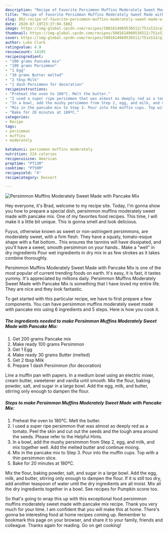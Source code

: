 ```yaml
---
description: "Recipe of Favorite Persimmon Muffins Moderately Sweet Made with Pancake Mix"
title: "Recipe of Favorite Persimmon Muffins Moderately Sweet Made with Pancake Mix"
slug: 802-recipe-of-favorite-persimmon-muffins-moderately-sweet-made-with-pancake-mix
date: 2020-07-19T23:37:04.580Z
image: https://img-global.cpcdn.com/recipes/5001614969536512/751x532cq70/persimmon-muffins-moderately-sweet-made-with-pancake-mix-recipe-main-photo.jpg
thumbnail: https://img-global.cpcdn.com/recipes/5001614969536512/751x532cq70/persimmon-muffins-moderately-sweet-made-with-pancake-mix-recipe-main-photo.jpg
cover: https://img-global.cpcdn.com/recipes/5001614969536512/751x532cq70/persimmon-muffins-moderately-sweet-made-with-pancake-mix-recipe-main-photo.jpg
author: Luke Clark
ratingvalue: 4.9
reviewcount: 14195
recipeingredient:
- "200 grams Pancake mix"
- "100 grams Persimmon"
- "1 Egg"
- "30 grams Butter melted"
- "2 tbsp Milk"
- "1 dash Persimmon for decoration"
recipeinstructions:
- "Preheat the oven to 180°C. Melt the butter."
- "I used a super ripe persimmon that was almost as deeply red as a tomato. Peel the skin and cut out the seeds and the tough area around the seeds. Please refer to the Helpful Hints."
- "In a bowl, add the mushy persimmon from Step 2, egg, and milk, and mix together well. Add the melted butter and continue mixing."
- "Mix in the pancake mix to Step 3. Pour into the muffin cups. Top with a thin persimmon slice."
- "Bake for 20 minutes at 180ºC."
categories:
- Recipe
tags:
- persimmon
- muffins
- moderately

katakunci: persimmon muffins moderately 
nutrition: 224 calories
recipecuisine: American
preptime: "PT13M"
cooktime: "PT59M"
recipeyield: "4"
recipecategory: Dessert

---
```



![Persimmon Muffins Moderately Sweet Made with Pancake Mix](https://img-global.cpcdn.com/recipes/5001614969536512/751x532cq70/persimmon-muffins-moderately-sweet-made-with-pancake-mix-recipe-main-photo.jpg)

Hey everyone, it's Brad, welcome to my recipe site. Today, I'm gonna show you how to prepare a special dish, persimmon muffins moderately sweet made with pancake mix. One of my favorites food recipes. This time, I will make it a little bit unique. This is gonna smell and look delicious.

Fuyus, otherwise known as sweet or non-astringent persimmons, are moderately sweet, with a firm flesh. They have a squaty, tomato-esque shape with a flat bottom.. This ensures the tannins will have dissipated, and you&#39;ll have a sweet, smooth persimmon on your hands.. Make a &#34;well&#34; in dry ingredients Pour wet ingredients in dry mix in as few strokes as it takes combine thoroughly.

Persimmon Muffins Moderately Sweet Made with Pancake Mix is one of the most popular of current trending foods on earth. It's easy, it is fast, it tastes yummy. It's appreciated by millions daily. Persimmon Muffins Moderately Sweet Made with Pancake Mix is something that I have loved my entire life. They are nice and they look fantastic.


To get started with this particular recipe, we have to first prepare a few components. You can have persimmon muffins moderately sweet made with pancake mix using 6 ingredients and 5 steps. Here is how you cook it.

<!--inarticleads1-->

##### The ingredients needed to make Persimmon Muffins Moderately Sweet Made with Pancake Mix:

1. Get 200 grams Pancake mix
1. Make ready 100 grams Persimmon
1. Get 1 Egg
1. Make ready 30 grams Butter (melted)
1. Get 2 tbsp Milk
1. Prepare 1 dash Persimmon (for decoration)


Line a muffin pan with papers. In a medium bowl using an electric mixer, cream butter, sweetener and vanilla until smooth. Mix the flour, baking powder, salt, and sugar in a large bowl. Add the egg, milk, and butter, stirring only enough to dampen the flour. 

<!--inarticleads2-->

##### Steps to make Persimmon Muffins Moderately Sweet Made with Pancake Mix:

1. Preheat the oven to 180°C. Melt the butter.
1. I used a super ripe persimmon that was almost as deeply red as a tomato. Peel the skin and cut out the seeds and the tough area around the seeds. Please refer to the Helpful Hints.
1. In a bowl, add the mushy persimmon from Step 2, egg, and milk, and mix together well. Add the melted butter and continue mixing.
1. Mix in the pancake mix to Step 3. Pour into the muffin cups. Top with a thin persimmon slice.
1. Bake for 20 minutes at 180ºC.


Mix the flour, baking powder, salt, and sugar in a large bowl. Add the egg, milk, and butter, stirring only enough to dampen the flour. If it is still too dry, add another teaspoon of water until the dry ingredients are all moist. Mix all the dry ingredients together in a bowl. See recipes for Pumpkin scone too. 

So that's going to wrap this up with this exceptional food persimmon muffins moderately sweet made with pancake mix recipe. Thank you very much for your time. I am confident that you will make this at home. There's gonna be interesting food at home recipes coming up. Remember to bookmark this page on your browser, and share it to your family, friends and colleague. Thanks again for reading. Go on get cooking!
